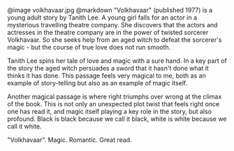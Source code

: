 @image		volkhavaar.jpg
@markdown
"Volkhavaar" (published 1977) is a young adult story by Tanith Lee. A young girl
falls for an actor in a mysterious travelling theatre company.  She
discovers that the actors and actresses in the theatre company are
in the power of twisted sorcerer Volkhavaar.  So she seeks help from
an aged witch to defeat the sorcerer's magic - but the course of true
love does not run smooth.

Tanith Lee spins her tale of love and magic with a sure hand.  In
a key part of the story the aged witch persuades a sword that it hasn't
done what it thinks it has done.  This passage feels very magical to me,
both as an example of story-telling but also as an example of magic
itself.

Another magical passage is where right triumphs over wrong at the climax
of the book.  This is not only an unexpected plot twist that feels right once
one has read it, and magic itself playing a key role in the story, but also
profound.  Black is black because we call it black, white is
white because we call it white.

"Volkhavaar".  Magic.  Romantic.  Great read.

